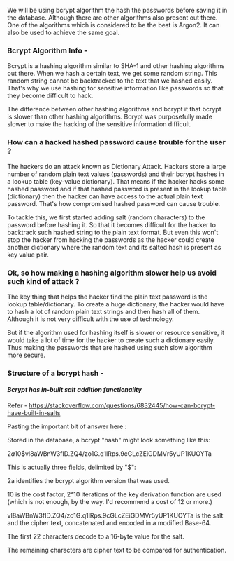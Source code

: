 We will be using bcrypt algorithm the hash the passwords before
saving it in the database. Although there are other algorithms also present out there.
One of the algorithms which is considered to be the best is Argon2. It can also be used
to achieve the same goal.

### Bcrypt Algorithm Info -

Bcrypt is a hashing algorithm similar to SHA-1 and other hashing
algorithms out there.
When we hash a certain text, we get some random string.
This random string cannot be backtracked to the text that we hashed easily.
That's why we use hashing for sensitive information like passwords
so that they become difficult to hack.

The difference between other hashing algorithms and bcrypt it that
bcrypt is slower than other hashing algorithms.
Bcrypt was purposefully made slower to make the hacking of the sensitive
information difficult.

### How can a hacked hashed password cause trouble for the user ?

The hackers do an attack known as Dictionary Attack.
Hackers store a large number of random plain text values (passwords) and 
their bcrypt hashes in a lookup table (key-value dictionary). That means if the hacker hacks some hashed password and if that hashed password is present
in the lookup table (dictionary) then the hacker can have access to the actual plain text password.
That's how compromised hashed password can cause trouble.

To tackle this, we first started adding salt (random characters) to the password before hashing it. So that it becomes difficult for the hacker to backtrack
such hashed string to the plain text format. But even this won't stop the hacker from hacking the passwords as the hacker could create another dictionary where 
the random text and its salted hash is present as key value pair.

### Ok, so how making a hashing algorithm slower help us avoid such kind of attack ?

The key thing that helps the hacker find the plain text password is the lookup table/dictionary.
To create a huge dictionary, the hacker would have to hash a lot of random plain text strings and then hash all of them.
Although it is not very difficult with the use of technology.

But if the algorithm used for hashing itself is slower or resource sensitive, it would take a lot of time for the hacker to 
create such a dictionary easily. Thus making the passwords that are hashed using such slow algorithm more secure.

### Structure of a bcrypt hash -
#### *Bcrypt has in-built salt addition functionality*
Refer - https://stackoverflow.com/questions/6832445/how-can-bcrypt-have-built-in-salts

Pasting the important bit of answer here :

Stored in the database, a bcrypt "hash" might look something like this:

$2a$10$vI8aWBnW3fID.ZQ4/zo1G.q1lRps.9cGLcZEiGDMVr5yUP1KUOYTa

This is actually three fields, delimited by "$":

2a identifies the bcrypt algorithm version that was used.

10 is the cost factor, 2^10 iterations of the key derivation function are used (which is not enough, by the way. I'd recommend a cost of 12 or more.)

vI8aWBnW3fID.ZQ4/zo1G.q1lRps.9cGLcZEiGDMVr5yUP1KUOYTa is the salt and the cipher text, 
concatenated and encoded in a modified Base-64. 

The first 22 characters decode to a 16-byte value for the salt. 

The remaining characters are cipher text to be compared for authentication.
